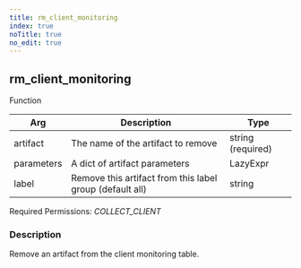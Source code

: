 ```yaml
---
title: rm_client_monitoring
index: true
noTitle: true
no_edit: true
---
```




<div class="vql_item"></div>


## rm_client_monitoring
<span class='vql_type pull-right page-header'>Function</span>



<div class="vqlargs"></div>

Arg | Description | Type
----|-------------|-----
artifact|The name of the artifact to remove|string (required)
parameters|A dict of artifact parameters|LazyExpr
label|Remove this artifact from this label group (default all)|string

Required Permissions: 
<i class="linkcolour label pull-right label-success">COLLECT_CLIENT</i>

### Description

Remove an artifact from the client monitoring table.

